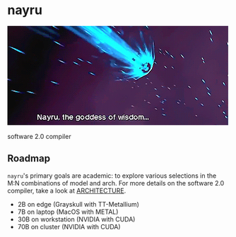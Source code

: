 # nayru
![](./nayru.gif)

software 2.0 compiler

## Roadmap
`nayru`'s primary goals are academic: to explore various selections in the M:N
combinations of model and arch. For more details on the software 2.0 compiler,
take a look at [ARCHITECTURE](./ARCHITECTURE).

- 2B on edge (Grayskull with TT-Metallium)
- 7B on laptop (MacOS with METAL)
- 30B on workstation (NVIDIA with CUDA)
- 70B on cluster (NVIDIA with CUDA)